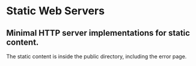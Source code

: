 <h1>Static Web Servers</h1>

<h2>Minimal HTTP server implementations for static content.</h2>

<p>The static content is inside the public directory, including the error page.</p>
